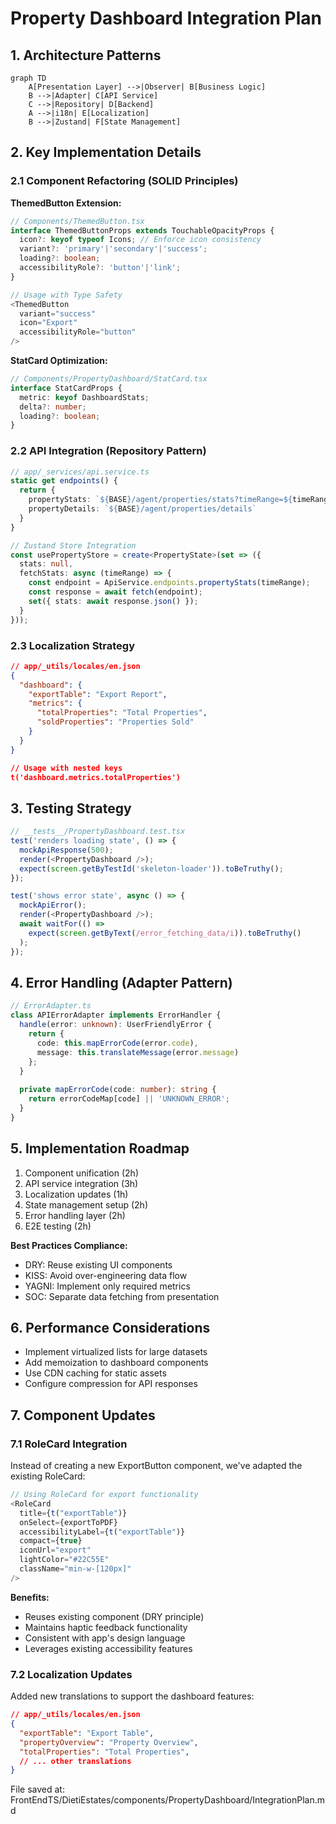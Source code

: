 # Property Dashboard Integration Plan

## 1. Architecture Patterns
```mermaid
graph TD
    A[Presentation Layer] -->|Observer| B[Business Logic]
    B -->|Adapter| C[API Service]
    C -->|Repository| D[Backend]
    A -->|i18n| E[Localization]
    B -->|Zustand| F[State Management]
```

## 2. Key Implementation Details
### 2.1 Component Refactoring (SOLID Principles)
**ThemedButton Extension:**
```typescript
// Components/ThemedButton.tsx
interface ThemedButtonProps extends TouchableOpacityProps {
  icon?: keyof typeof Icons; // Enforce icon consistency
  variant?: 'primary'|'secondary'|'success';
  loading?: boolean;
  accessibilityRole?: 'button'|'link';
}

// Usage with Type Safety
<ThemedButton 
  variant="success" 
  icon="Export" 
  accessibilityRole="button"
/>
```

**StatCard Optimization:**
```typescript
// Components/PropertyDashboard/StatCard.tsx
interface StatCardProps {
  metric: keyof DashboardStats;
  delta?: number;
  loading?: boolean;
}
```

### 2.2 API Integration (Repository Pattern)
```typescript
// app/_services/api.service.ts
static get endpoints() {
  return {
    propertyStats: `${BASE}/agent/properties/stats?timeRange=${timeRange}`,
    propertyDetails: `${BASE}/agent/properties/details`
  }
}

// Zustand Store Integration
const usePropertyStore = create<PropertyState>(set => ({
  stats: null,
  fetchStats: async (timeRange) => {
    const endpoint = ApiService.endpoints.propertyStats(timeRange);
    const response = await fetch(endpoint);
    set({ stats: await response.json() });
  }
}));
```

### 2.3 Localization Strategy
```json
// app/_utils/locales/en.json
{
  "dashboard": {
    "exportTable": "Export Report",
    "metrics": {
      "totalProperties": "Total Properties",
      "soldProperties": "Properties Sold"
    }
  }
}

// Usage with nested keys
t('dashboard.metrics.totalProperties')
```

## 3. Testing Strategy
```typescript
// __tests__/PropertyDashboard.test.tsx
test('renders loading state', () => {
  mockApiResponse(500);
  render(<PropertyDashboard />);
  expect(screen.getByTestId('skeleton-loader')).toBeTruthy();
});

test('shows error state', async () => {
  mockApiError();
  render(<PropertyDashboard />);
  await waitFor(() => 
    expect(screen.getByText(/error_fetching_data/i)).toBeTruthy()
  );
});
```

## 4. Error Handling (Adapter Pattern)
```typescript
// ErrorAdapter.ts
class APIErrorAdapter implements ErrorHandler {
  handle(error: unknown): UserFriendlyError {
    return {
      code: this.mapErrorCode(error.code),
      message: this.translateMessage(error.message)
    };
  }
  
  private mapErrorCode(code: number): string {
    return errorCodeMap[code] || 'UNKNOWN_ERROR';
  }
}
```

## 5. Implementation Roadmap
1. Component unification (2h)
2. API service integration (3h)
3. Localization updates (1h)
4. State management setup (2h)
5. Error handling layer (2h)
6. E2E testing (2h)

**Best Practices Compliance:**
- DRY: Reuse existing UI components
- KISS: Avoid over-engineering data flow
- YAGNI: Implement only required metrics
- SOC: Separate data fetching from presentation

## 6. Performance Considerations
- Implement virtualized lists for large datasets
- Add memoization to dashboard components
- Use CDN caching for static assets
- Configure compression for API responses

## 7. Component Updates
### 7.1 RoleCard Integration
Instead of creating a new ExportButton component, we've adapted the existing RoleCard:

```typescript
// Using RoleCard for export functionality
<RoleCard
  title={t("exportTable")}
  onSelect={exportToPDF}
  accessibilityLabel={t("exportTable")}
  compact={true}
  iconUrl="export"
  lightColor="#22C55E"
  className="min-w-[120px]"
/>
```

**Benefits:**
- Reuses existing component (DRY principle)
- Maintains haptic feedback functionality
- Consistent with app's design language
- Leverages existing accessibility features

### 7.2 Localization Updates
Added new translations to support the dashboard features:
```json
// app/_utils/locales/en.json
{
  "exportTable": "Export Table",
  "propertyOverview": "Property Overview",
  "totalProperties": "Total Properties",
  // ... other translations
}
```

File saved at: FrontEndTS/DietiEstates/components/PropertyDashboard/IntegrationPlan.md
